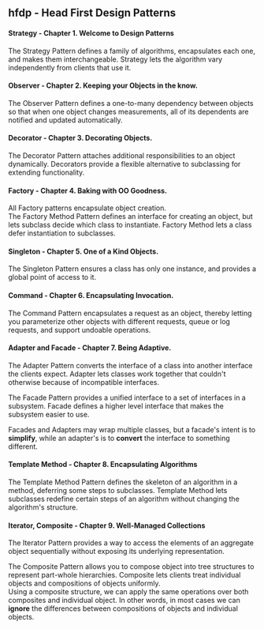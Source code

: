hfdp - Head First Design Patterns
---------------------------------

#### Strategy 	- Chapter 1. Welcome to Design Patterns  
The Strategy Pattern defines a family of algorithms, encapsulates each one,
and makes them interchangeable.
Strategy lets the algorithm vary independently from clients that use it.  

#### Observer    - Chapter 2. Keeping your Objects in the know.  
The Observer Pattern defines a one-to-many dependency between 
objects so that when one object changes measurements, all of its dependents
are notified and updated automatically.

#### Decorator   - Chapter 3. Decorating Objects.  
The Decorator Pattern attaches additional responsibilities to an object
dynamically. Decorators provide a flexible alternative to subclassing 
for extending functionality.

#### Factory     - Chapter 4. Baking with OO Goodness.
All Factory patterns encapsulate object creation.  
The Factory Method Pattern defines an interface for creating an object, 
but lets subclass decide which class to instantiate. Factory Method lets
a class defer instantiation to subclasses.


#### Singleton   - Chapter 5. One of a Kind Objects.

The Singleton Pattern ensures a class has only one instance, and provides 
a global point of access to it.


#### Command    - Chapter 6. Encapsulating Invocation.

The Command Pattern encapsulates a request as an object, thereby letting you
parameterize other objects with different requests, queue or log requests,
and support undoable operations.


#### Adapter and Facade     - Chapter 7. Being Adaptive.

The Adapter Pattern converts the interface of a class into another interface
the clients expect. Adapter lets classes work together that couldn't otherwise
because of incompatible interfaces.

The Facade Pattern provides a unified interface to a set of interfaces 
in a subsystem. Facade defines a higher level interface that makes 
the subsystem easier to use.

Facades and Adapters may wrap multiple classes, but a facade's intent
is to __simplify__, while an adapter's is to __convert__ the interface
to something different.


#### Template Method    - Chapter 8. Encapsulating Algorithms

The Template Method Pattern defines the skeleton of an algorithm in a method,
deferring some steps to subclasses. Template Method lets subclasses redefine
certain steps of an algorithm without changing the algorithm's structure.


#### Iterator, Composite       - Chapter 9. Well-Managed Collections

The Iterator Pattern provides a way to access the elements of an aggregate object
sequentially without exposing its underlying representation.

The Composite Pattern allows you to compose object into tree structures to represent
part-whole hierarchies. Composite lets clients treat individual objects and compositions
of objects uniformly.  
Using a composite structure, we can apply the same operations over both composites and 
individual object. In other words, in most cases we can __ignore__ the differences
between compositions of objects and individual objects.
